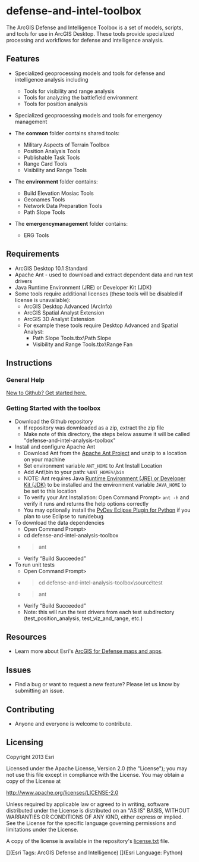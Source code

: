 # defense-and-intel-toolbox

The ArcGIS Defense and Intelligence Toolbox is a set of models, scripts, and tools for use in ArcGIS Desktop. These tools provide specialized processing and workflows for defense and intelligence analysis.


## Features

* Specialized geoprocessing models and tools for defense and intelligence analysis including
  * Tools for visibility and range analysis
  * Tools for analyzing the battlefield environment
  * Tools for position analysis

* Specialized geoprocessing models and tools for emergency management

* The **common** folder contains shared tools:
  * Military Aspects of Terrain Toolbox
  * Position Analysis Tools
  * Publishable Task Tools
  * Range Card Tools
  * Visibility and Range Tools
* The **environment** folder contains:
  * Build Elevation Mosiac Tools
  * Geonames Tools
  * Network Data Preparation Tools
  * Path Slope Tools
* The **emergencymanagement** folder contains:
  * ERG Tools

## <a id="Requirements"></a>Requirements

* ArcGIS Desktop 10.1 Standard 
* Apache Ant - used to download and extract dependent data and run test drivers
* Java Runtime Environment (JRE) or Developer Kit (JDK)
* Some tools require additional licenses (these tools will be disabled if license is unavailable):
    * ArcGIS Desktop Advanced (ArcInfo)
    * ArcGIS Spatial Analyst Extension
    * ArcGIS 3D Analyst Extension
    * For example these tools require Desktop Advanced and Spatial Analyst:
        * Path Slope Tools.tbx\Path Slope
        * Visibility and Range Tools.tbx\Range Fan

## <a id="Instructions"></a>Instructions

### General Help
[New to Github? Get started here.](http://htmlpreview.github.com/?https://github.com/Esri/esri.github.com/blob/master/help/esri-getting-to-know-github.html)

### Getting Started with the toolbox
* Download the Github repository
    * If repository was downloaded as a zip, extract the zip file
    * Make note of this directory, the steps below assume it will be called "defense-and-intel-analysis-toolbox"
* Install and configure Apache Ant
    * Download Ant from the [Apache Ant Project](http://ant.apache.org/bindownload.cgi) and unzip to a location on your machine
    * Set environment variable `ANT_HOME` to Ant Install Location
    * Add Ant\bin to your path: `%ANT_HOME%\bin`
    * NOTE: Ant requires Java [Runtime Environment (JRE) or Developer Kit (JDK)](http://www.oracle.com/technetwork/java/javase/downloads/index.html) to be installed and the environment variable `JAVA_HOME` to be set to this location
    * To verify your Ant Installation: Open Command Prompt> `ant -h` and verify it runs and returns the help options correctly 
    * You may optionally install the [PyDev Eclipse Plugin for Python](http://pydev.org) if you plan to use Eclipse to run/debug
* To download the data dependencies 
    * Open Command Prompt>
    * cd defense-and-intel-analysis-toolbox
    * > ant
    * Verify “Build Succeeded”  
* To run unit tests
    * Open Command Prompt>
    * > cd defense-and-intel-analysis-toolbox\source\test
    * > ant
    * Verify “Build Succeeded”
    * Note: this will run the test drivers from each test subdirectory (test_position_analysis, test_viz_and_range, etc.)


## Resources

* Learn more about Esri's [ArcGIS for Defense maps and apps](http://resources.arcgis.com/en/communities/defense-and-intelligence/).

## Issues

* Find a bug or want to request a new feature?  Please let us know by submitting an issue.

## Contributing

* Anyone and everyone is welcome to contribute.

## Licensing

Copyright 2013 Esri

Licensed under the Apache License, Version 2.0 (the "License");
you may not use this file except in compliance with the License.
You may obtain a copy of the License at

   http://www.apache.org/licenses/LICENSE-2.0

Unless required by applicable law or agreed to in writing, software
distributed under the License is distributed on an "AS IS" BASIS,
WITHOUT WARRANTIES OR CONDITIONS OF ANY KIND, either express or implied.
See the License for the specific language governing permissions and
limitations under the License.

A copy of the license is available in the repository's
[license.txt](license.txt) file.

[](Esri Tags: ArcGIS Defense and Intelligence)
[](Esri Language: Python)
